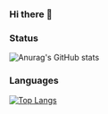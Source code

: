 ### Hi there 👋

<!--
**nando-win/nando-win** is a ✨ _special_ ✨ repository because its `README.md` (this file) appears on your GitHub profile.

Here are some ideas to get you started:

- 🔭 I’m currently working on ...
- 🌱 I’m currently learning ...
- 👯 I’m looking to collaborate on ...
- 🤔 I’m looking for help with ...
- 💬 Ask me about ...
- 📫 How to reach me: ...
- 😄 Pronouns: ...
- ⚡ Fun fact: ...
-->

### Status

![Anurag's GitHub stats](https://github-readme-stats.vercel.app/api?username=nando-win&show_icons=true&theme=transparent)

### Languages

[![Top Langs](https://github-readme-stats.vercel.app/api/top-langs/?username=nando-win)](https://github.com/anuraghazra/github-readme-stats)
